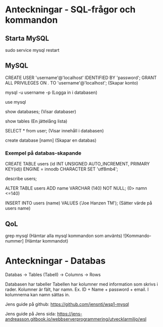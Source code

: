 # Anteckningar - SQL-frågor och kommandon

## Starta MySQL
sudo service mysql restart

## MySQL
CREATE USER 'username'@'localhost' IDENTIFIED BY 'password';
GRANT ALL PRIVILEGES ON *.* TO 'username'@'localhost'; (Skapar konto)

mysql -u username -p (Logga in i databasen)

use mysql 

show databases; (Visar databaser)

show tables (En jättelång lista)

SELECT * from user; (Visar innehåll i databasen)

create database [namn] (Skapar en databas)

### Exempel på databas-skapande

CREATE TABLE users (id INT UNSIGNED AUTO_INCREMENT, PRIMARY KEY(id)) ENGINE = innodb CHARACTER SET 'utf8mb4';

describe users;

ALTER TABLE users ADD name VARCHAR (140) NOT NULL; (0> namn <=140)

INSERT INTO users (name) VALUES ('Joe Hanzen TM'); (Sätter värde på users name)

## QoL
grep mysql (Hämtar alla mysql kommandon som använts)
![Kommando-nummer] (Hämtar kommandot)

# Anteckningar - Databas

Databas -> Tables (Tabell) -> Columns -> Rows

Databasen har tabeller
Tabellen har kolumner med information som skrivs i rader.
Kolumner är fält, har namn. Ex. ID + Name + password + email. I kolumnerna kan namn sättas in.

Jens guide på github: https://github.com/jensnti/wsp1-mysql

Jens guide på Jens sida: https://jens-andreasson.gitbook.io/webbserverprogrammering/utvecklarmiljo/wsl
